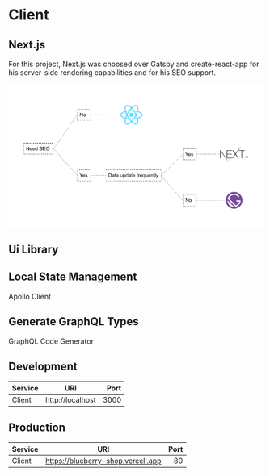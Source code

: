 # Client

## Next.js

For this project, Next.js was choosed over Gatsby and create-react-app for his server-side rendering capabilities and for his SEO support.

![serverSideRendering](./images/ServerSideRendering.png)

## Ui Library

## Local State Management

Apollo Client

## Generate GraphQL Types

GraphQL Code Generator

## Development

| Service |       URI        | Port |
| :------ | :--------------: | ---: |
| Client  | http://localhost | 3000 |

## Production

| Service |                URI                 | Port |
| :------ | :--------------------------------: | ---: |
| Client  | https://blueberry-shop.vercell.app |   80 |
